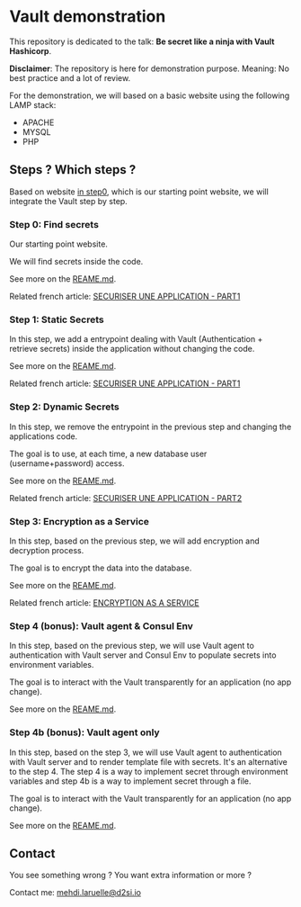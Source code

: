 # Vault demonstration

This repository is dedicated to the talk: **Be secret like a ninja with Vault Hashicorp**.

**Disclaimer**: The repository is here for demonstration purpose. Meaning: No best practice and a lot of review.

For the demonstration, we will based on a basic website using the following LAMP stack:

* APACHE
* MYSQL
* PHP

## Steps ? Which steps ?

Based on website [in step0](./step0/README.md), which is our starting point website, we will integrate the Vault step by step.

### Step 0: Find secrets

Our starting point website.

We will find secrets inside the code.

See more on the [REAME.md](./step0/README.md).

Related french article: [SECURISER UNE APPLICATION - PART1](https://blog.d2si.io/2019/03/28/tutoriel-vault-securiser-application/)

### Step 1: Static Secrets

In this step, we add a entrypoint dealing with Vault (Authentication + retrieve secrets) inside the application without changing the code.

See more on the [REAME.md](./step1/README.md).

Related french article: [SECURISER UNE APPLICATION - PART1](https://blog.d2si.io/2019/03/28/tutoriel-vault-securiser-application/)

### Step 2: Dynamic Secrets

In this step, we remove the entrypoint in the previous step and changing the applications code.

The goal is to use, at each time, a new database user (username+password) access.

See more on the [REAME.md](./step2/README.md).

Related french article: [SECURISER UNE APPLICATION - PART2](https://blog.d2si.io/2019/05/06/tutoriel-vault-securiser-application-partie2/)

### Step 3: Encryption as a Service

In this step, based on the previous step, we will add encryption and decryption process.

The goal is to encrypt the data into the database.

See more on the [REAME.md](./step3/README.md).

Related french article: [ENCRYPTION AS A SERVICE](https://blog.d2si.io/2019/07/01/tutoriel-vault-securiser-application-partie3/)

### Step 4 (bonus): Vault agent & Consul Env

In this step, based on the previous step, we will use Vault agent to authentication with
Vault server and Consul Env to populate secrets into environment variables.

The goal is to interact with the Vault transparently for an application (no app change).

See more on the [REAME.md](./step4/README.md).

### Step 4b (bonus): Vault agent only

In this step, based on the step 3, we will use Vault agent to authentication with
Vault server and to render template file with secrets. It's an alternative to the step 4.
The step 4 is a way to implement secret through environment variables and step 4b is a way to implement secret through a file.

The goal is to interact with the Vault transparently for an application (no app change).

See more on the [REAME.md](./step4b/README.md).

## Contact

You see something wrong ? You want extra information or more ?

Contact me: <mehdi.laruelle@d2si.io>
